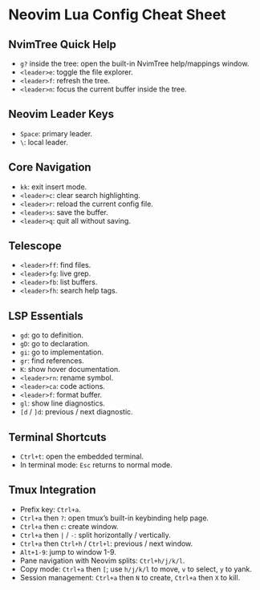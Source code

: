 # Neovim Lua Config Cheat Sheet

## NvimTree Quick Help
- `g?` inside the tree: open the built-in NvimTree help/mappings window.
- `<leader>e`: toggle the file explorer.
- `<leader>f`: refresh the tree.
- `<leader>n`: focus the current buffer inside the tree.

## Neovim Leader Keys
- `Space`: primary leader.
- `\`: local leader.

## Core Navigation
- `kk`: exit insert mode.
- `<leader>c`: clear search highlighting.
- `<leader>r`: reload the current config file.
- `<leader>s`: save the buffer.
- `<leader>q`: quit all without saving.

## Telescope
- `<leader>ff`: find files.
- `<leader>fg`: live grep.
- `<leader>fb`: list buffers.
- `<leader>fh`: search help tags.

## LSP Essentials
- `gd`: go to definition.
- `gD`: go to declaration.
- `gi`: go to implementation.
- `gr`: find references.
- `K`: show hover documentation.
- `<leader>rn`: rename symbol.
- `<leader>ca`: code actions.
- `<leader>f`: format buffer.
- `gl`: show line diagnostics.
- `[d` / `]d`: previous / next diagnostic.

## Terminal Shortcuts
- `Ctrl+t`: open the embedded terminal.
- In terminal mode: `Esc` returns to normal mode.

## Tmux Integration
- Prefix key: `Ctrl+a`.
- `Ctrl+a` then `?`: open tmux’s built-in keybinding help page.
- `Ctrl+a` then `c`: create window.
- `Ctrl+a` then `|` / `-`: split horizontally / vertically.
- `Ctrl+a` then `Ctrl+h` / `Ctrl+l`: previous / next window.
- `Alt+1-9`: jump to window 1-9.
- Pane navigation with Neovim splits: `Ctrl+h/j/k/l`.
- Copy mode: `Ctrl+a` then `[`; use `h/j/k/l` to move, `v` to select, `y` to yank.
- Session management: `Ctrl+a` then `N` to create, `Ctrl+a` then `X` to kill.
